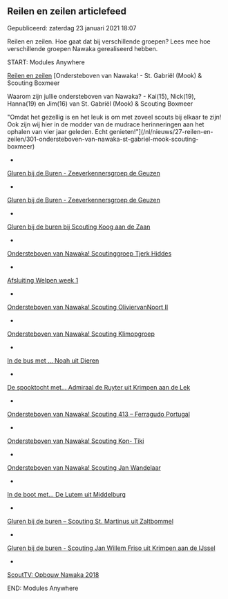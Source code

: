 


Reilen en zeilen articlefeed
-----------------------------





 Gepubliceerd: zaterdag 23 januari 2021 18:07
   




 Reilen en zeilen. Hoe gaat dat bij verschillende groepen? Lees mee hoe verschillende groepen Nawaka gerealiseerd hebben.
 


 START: Modules Anywhere 


[Reilen en zeilen](https://nawaka.scouting.nl/nl/reilen-en-zeilen)
[Ondersteboven van Nawaka! - St. Gabriël (Mook) & Scouting Boxmeer
 




 Waarom zijn jullie ondersteboven van Nawaka? - Kai(15), Nick(19), Hanna(19) en Jim(16) van St. Gabriël (Mook) & Scouting Boxmeer
 



 "Omdat het gezellig is en het leuk is om met zoveel scouts bij elkaar te zijn! Ook zijn wij hier in de modder van de mudrace herinneringen aan het ophalen van vier jaar geleden. Echt genieten!"](/nl/nieuws/27-reilen-en-zeilen/301-ondersteboven-van-nawaka-st-gabriel-mook-scouting-boxmeer)






* 


[Gluren bij de Buren - Zeeverkennersgroep de Geuzen](/nl/nieuws/27-reilen-en-zeilen/298-gluren-bij-de-buren-zeeverkennersgroep-de-geuzen)


* 


[Gluren bij de Buren - Zeeverkennersgroep de Geuzen](/nl/nieuws/27-reilen-en-zeilen/290-gluren-bij-de-buren-zvg-de-geuzen)


* 


[Gluren bij de buren bij Scouting Koog aan de Zaan](/nl/nieuws/27-reilen-en-zeilen/287-gluren-bij-de-buren-bij-scouting-koog-aan-de-zaan)


* 


[Ondersteboven van Nawaka! Scoutinggroep Tjerk Hiddes](/nl/nieuws/27-reilen-en-zeilen/275-ondersteboven-van-nawaka-scoutinggroep-tjerk-hiddes)


* 


[Afsluiting Welpen week 1](/nl/nieuws/27-reilen-en-zeilen/271-afsluiting-welpen-week-1)


* 


[Ondersteboven van Nawaka! Scouting OliviervanNoort II](/nl/nieuws/27-reilen-en-zeilen/217-ondersteboven-van-nawaka-scouting-oliviervannoort-ii)


* 


[Ondersteboven van Nawaka! Scouting Klimopgroep](/nl/nieuws/27-reilen-en-zeilen/216-ondersteboven-van-nawaka-scouting-klimopgroep)


* 


[In de bus met ... Noah uit Dieren](/nl/nieuws/27-reilen-en-zeilen/248-in-de-bus-met-noah-uit-dieren)


* 


[De spooktocht met... Admiraal de Ruyter uit Krimpen aan de Lek](/nl/nieuws/27-reilen-en-zeilen/244-de-spooktocht-met-admiraal-de-ruyter-uit-krimpen-aan-de-lek)


* 


[Ondersteboven van Nawaka! Scouting 413 – Ferragudo Portugal](/nl/nieuws/27-reilen-en-zeilen/215-ondersteboven-van-nawaka-scouting-413-ferragudo-portugal)


* 


[Ondersteboven van Nawaka! Scouting Kon- Tiki](/nl/nieuws/27-reilen-en-zeilen/214-ondersteboven-van-nawaka-scouting-kon-tiki)


* 


[Ondersteboven van Nawaka! Scouting Jan Wandelaar](/nl/nieuws/27-reilen-en-zeilen/213-ondersteboven-van-nawaka-scouting-jan-wandelaar)


* 


[In de boot met... De Lutem uit Middelburg](/nl/nieuws/27-reilen-en-zeilen/199-in-de-boot-met-de-lutem-uit-middelburg)


* 


[Gluren bij de buren – Scouting St. Martinus uit Zaltbommel](/nl/nieuws/27-reilen-en-zeilen/191-gluren-bij-de-buren-scouting-st-martinus-uit-zaltbommel)


* 


[Gluren bij de buren - Scouting Jan Willem Friso uit Krimpen aan de IJssel](/nl/nieuws/27-reilen-en-zeilen/165-gluren-bij-de-buren-scouting-jan-willem-friso-uit-krimpen-aan-de-ijssel)


* 


[ScoutTV: Opbouw Nawaka 2018](/nl/nieuws/27-reilen-en-zeilen/156-scouttv-opbouw-nawaka-2018)






 END: Modules Anywhere 


